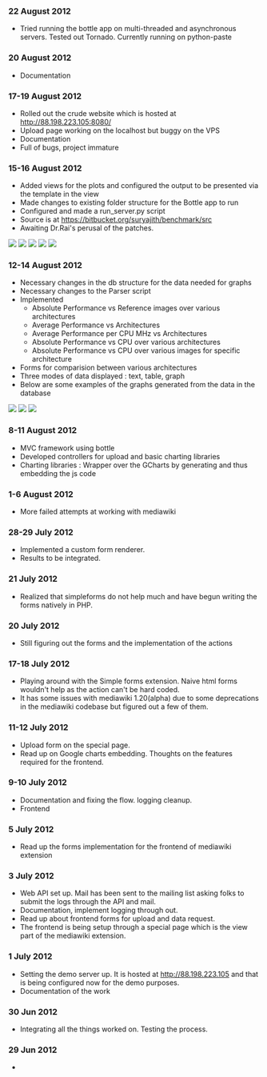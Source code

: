### 22 August 2012

-   Tried running the bottle app on multi-threaded and asynchronous
    servers. Tested out Tornado. Currently running on python-paste

### 20 August 2012

-   Documentation

### 17-19 August 2012

-   Rolled out the crude website which is hosted at
    <http://88.198.223.105:8080/>
-   Upload page working on the localhost but buggy on the VPS
-   Documentation
-   Full of bugs, project immature

### 15-16 August 2012

-   Added views for the plots and configured the output to be presented
    via the template in the view
-   Made changes to existing folder structure for the Bottle app to run
-   Configured and made a run_server.py script
-   Source is at <https://bitbucket.org/suryajith/benchmark/src>
-   Awaiting Dr.Rai's perusal of the patches.

![](img/absavgperfvsimagescomb.png)
![](img/absavgperfvsimages2.png)
![](img/absavgperfvsimages1.png)
![](img/absavgperfvsarchpermhz.png)
![](img/absavgperfvsarch.png)

### 12-14 August 2012

-   Necessary changes in the db structure for the data needed for graphs
-   Necessary changes to the Parser script
-   Implemented
    -   Absolute Performance vs Reference images over various
        architectures
    -   Average Performance vs Architectures
    -   Average Performance per CPU MHz vs Architectures
    -   Absolute Performance vs CPU over various architectures
    -   Absolute Performance vs CPU over various images for specific
        architecture
-   Forms for comparision between various architectures
-   Three modes of data displayed : text, table, graph
-   Below are some examples of the graphs generated from the data in the
    database

![](img/Perfvsimages.png)
![](img/absavgperfpermhz.png)
![](img/Absavgperf.png)

### 8-11 August 2012

-   MVC framework using bottle
-   Developed controllers for upload and basic charting libraries
-   Charting libraries : Wrapper over the GCharts by generating and thus
    embedding the js code

### 1-6 August 2012

-   More failed attempts at working with mediawiki

### 28-29 July 2012

-   Implemented a custom form renderer.
-   Results to be integrated.

### 21 July 2012

-   Realized that simpleforms do not help much and have begun writing
    the forms natively in PHP.

### 20 July 2012

-   Still figuring out the forms and the implementation of the actions

### 17-18 July 2012

-   Playing around with the Simple forms extension. Naive html forms
    wouldn't help as the action can't be hard coded.
-   It has some issues with mediawiki 1.20(alpha) due to some
    deprecations in the mediawiki codebase but figured out a few of
    them.

### 11-12 July 2012

-   Upload form on the special page.
-   Read up on Google charts embedding. Thoughts on the features
    required for the frontend.

### 9-10 July 2012

-   Documentation and fixing the flow. logging cleanup.
-   Frontend

### 5 July 2012

-   Read up the forms implementation for the frontend of mediawiki
    extension

### 3 July 2012

-   Web API set up. Mail has been sent to the mailing list asking folks
    to submit the logs through the API and mail.
-   Documentation, implement logging through out.
-   Read up about frontend forms for upload and data request.
-   The frontend is being setup through a special page which is the view
    part of the mediawiki extension.

### 1 July 2012

-   Setting the demo server up. It is hosted at <http://88.198.223.105>
    and that is being configured now for the demo purposes.
-   Documentation of the work

### 30 Jun 2012

-   Integrating all the things worked on. Testing the process.

### 29 Jun 2012

-
